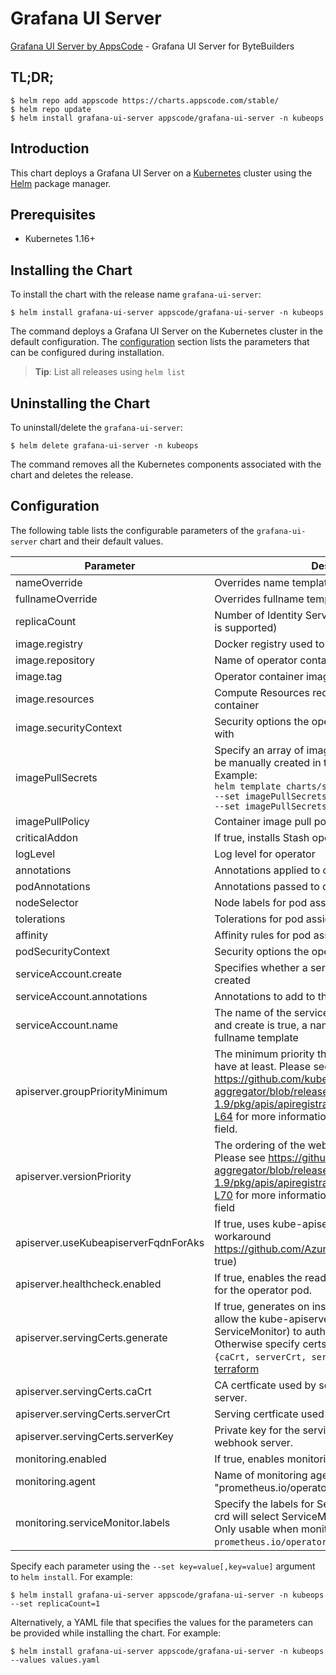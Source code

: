 # Grafana UI Server

[Grafana UI Server by AppsCode](https://github.com/kubeops/ui-server) - Grafana UI Server for ByteBuilders

## TL;DR;

```console
$ helm repo add appscode https://charts.appscode.com/stable/
$ helm repo update
$ helm install grafana-ui-server appscode/grafana-ui-server -n kubeops
```

## Introduction

This chart deploys a Grafana UI Server on a [Kubernetes](http://kubernetes.io) cluster using the [Helm](https://helm.sh) package manager.

## Prerequisites

- Kubernetes 1.16+

## Installing the Chart

To install the chart with the release name `grafana-ui-server`:

```console
$ helm install grafana-ui-server appscode/grafana-ui-server -n kubeops
```

The command deploys a Grafana UI Server on the Kubernetes cluster in the default configuration. The [configuration](#configuration) section lists the parameters that can be configured during installation.

> **Tip**: List all releases using `helm list`

## Uninstalling the Chart

To uninstall/delete the `grafana-ui-server`:

```console
$ helm delete grafana-ui-server -n kubeops
```

The command removes all the Kubernetes components associated with the chart and deletes the release.

## Configuration

The following table lists the configurable parameters of the `grafana-ui-server` chart and their default values.

|              Parameter               |                                                                                                                                                                           Description                                                                                                                                                                           |            Default             |
|--------------------------------------|-----------------------------------------------------------------------------------------------------------------------------------------------------------------------------------------------------------------------------------------------------------------------------------------------------------------------------------------------------------------|--------------------------------|
| nameOverride                         | Overrides name template                                                                                                                                                                                                                                                                                                                                         | <code>""</code>                |
| fullnameOverride                     | Overrides fullname template                                                                                                                                                                                                                                                                                                                                     | <code>""</code>                |
| replicaCount                         | Number of Identity Server replicas to create (only 1 is supported)                                                                                                                                                                                                                                                                                              | <code>1</code>                 |
| image.registry                       | Docker registry used to pull operator image                                                                                                                                                                                                                                                                                                                     | <code>appscode</code>          |
| image.repository                     | Name of operator container image                                                                                                                                                                                                                                                                                                                                | <code>grafana-tools</code>     |
| image.tag                            | Operator container image tag                                                                                                                                                                                                                                                                                                                                    | <code>v0.0.1</code>            |
| image.resources                      | Compute Resources required by the operator container                                                                                                                                                                                                                                                                                                            | <code>{}</code>                |
| image.securityContext                | Security options the operator container should run with                                                                                                                                                                                                                                                                                                         | <code>{}</code>                |
| imagePullSecrets                     | Specify an array of imagePullSecrets. Secrets must be manually created in the namespace. <br> Example: <br> `helm template charts/stash \` <br> `--set imagePullSecrets[0].name=sec0 \` <br> `--set imagePullSecrets[1].name=sec1`                                                                                                                              | <code>[]</code>                |
| imagePullPolicy                      | Container image pull policy                                                                                                                                                                                                                                                                                                                                     | <code>IfNotPresent</code>      |
| criticalAddon                        | If true, installs Stash operator as critical addon                                                                                                                                                                                                                                                                                                              | <code>false</code>             |
| logLevel                             | Log level for operator                                                                                                                                                                                                                                                                                                                                          | <code>3</code>                 |
| annotations                          | Annotations applied to operator deployment                                                                                                                                                                                                                                                                                                                      | <code>{}</code>                |
| podAnnotations                       | Annotations passed to operator pod(s).                                                                                                                                                                                                                                                                                                                          | <code>{}</code>                |
| nodeSelector                         | Node labels for pod assignment                                                                                                                                                                                                                                                                                                                                  | <code>{}</code>                |
| tolerations                          | Tolerations for pod assignment                                                                                                                                                                                                                                                                                                                                  | <code>[]</code>                |
| affinity                             | Affinity rules for pod assignment                                                                                                                                                                                                                                                                                                                               | <code>{}</code>                |
| podSecurityContext                   | Security options the operator pod should run with.                                                                                                                                                                                                                                                                                                              | <code>{"fsGroup":65535}</code> |
| serviceAccount.create                | Specifies whether a service account should be created                                                                                                                                                                                                                                                                                                           | <code>true</code>              |
| serviceAccount.annotations           | Annotations to add to the service account                                                                                                                                                                                                                                                                                                                       | <code>{}</code>                |
| serviceAccount.name                  | The name of the service account to use. If not set and create is true, a name is generated using the fullname template                                                                                                                                                                                                                                          | <code></code>                  |
| apiserver.groupPriorityMinimum       | The minimum priority the webhook api group should have at least. Please see https://github.com/kubernetes/kube-aggregator/blob/release-1.9/pkg/apis/apiregistration/v1beta1/types.go#L58-L64 for more information on proper values of this field.                                                                                                               | <code>10000</code>             |
| apiserver.versionPriority            | The ordering of the webhook api inside of the group. Please see https://github.com/kubernetes/kube-aggregator/blob/release-1.9/pkg/apis/apiregistration/v1beta1/types.go#L66-L70 for more information on proper values of this field                                                                                                                            | <code>15</code>                |
| apiserver.useKubeapiserverFqdnForAks | If true, uses kube-apiserver FQDN for AKS cluster to workaround https://github.com/Azure/AKS/issues/522 (default true)                                                                                                                                                                                                                                          | <code>true</code>              |
| apiserver.healthcheck.enabled        | If true, enables the readiness and liveliness probes for the operator pod.                                                                                                                                                                                                                                                                                      | <code>false</code>             |
| apiserver.servingCerts.generate      | If true, generates on install/upgrade the certs that allow the kube-apiserver (and potentially ServiceMonitor) to authenticate operators pods. Otherwise specify certs in `apiserver.servingCerts.{caCrt, serverCrt, serverKey}`. See also: [example terraform](https://github.com/kubeops/installer/blob/master/charts/grafana-ui-server/example-terraform.tf) | <code>true</code>              |
| apiserver.servingCerts.caCrt         | CA certficate used by serving certificate of webhook server.                                                                                                                                                                                                                                                                                                    | <code>""</code>                |
| apiserver.servingCerts.serverCrt     | Serving certficate used by webhook server.                                                                                                                                                                                                                                                                                                                      | <code>""</code>                |
| apiserver.servingCerts.serverKey     | Private key for the serving certificate used by webhook server.                                                                                                                                                                                                                                                                                                 | <code>""</code>                |
| monitoring.enabled                   | If true, enables monitoring KubeDB operator                                                                                                                                                                                                                                                                                                                     | <code>false</code>             |
| monitoring.agent                     | Name of monitoring agent (either "prometheus.io/operator" or "prometheus.io/builtin")                                                                                                                                                                                                                                                                           | <code>"none"</code>            |
| monitoring.serviceMonitor.labels     | Specify the labels for ServiceMonitor. Prometheus crd will select ServiceMonitor using these labels. Only usable when monitoring agent is `prometheus.io/operator`.                                                                                                                                                                                             | <code>{}</code>                |


Specify each parameter using the `--set key=value[,key=value]` argument to `helm install`. For example:

```console
$ helm install grafana-ui-server appscode/grafana-ui-server -n kubeops --set replicaCount=1
```

Alternatively, a YAML file that specifies the values for the parameters can be provided while
installing the chart. For example:

```console
$ helm install grafana-ui-server appscode/grafana-ui-server -n kubeops --values values.yaml
```
